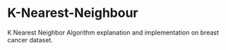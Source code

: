 # K-Nearest-Neighbour
K Nearest Neighbor Algorithm explanation and implementation on breast cancer dataset.

